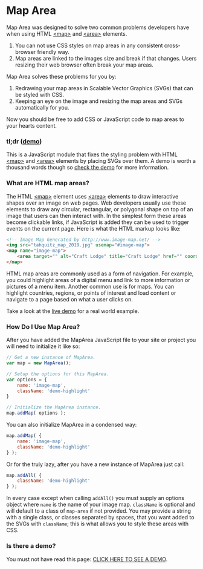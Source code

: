 # Map Area
Map Area was designed to solve two common problems developers have when using HTML [\<map\>](https://developer.mozilla.org/en-US/docs/Web/HTML/Element/map) and [\<area\>](https://developer.mozilla.org/en-US/docs/Web/HTML/Element/area) elements.

1. You can not use CSS styles on map areas in any consistent cross-browser friendly way.
2. Map areas are linked to the images size and break if that changes. Users resizing their web browser often break your map areas.

Map Area solves these problems for you by:

1. Redrawing your map areas in Scalable Vector Graphics (SVGs) that can be styled with CSS.
2. Keeping an eye on the image and resizing the map areas and SVGs automatically for you.

Now you should be free to add CSS or JavaScript code to map areas to your hearts content.

### tl;dr ([demo](https://caboodle-tech.github.io/map-area/index.html))
This is a JavaScript module that fixes the styling problem with HTML [\<map\>](https://developer.mozilla.org/en-US/docs/Web/HTML/Element/map) and [\<area\>](https://developer.mozilla.org/en-US/docs/Web/HTML/Element/area) elements by placing SVGs over them. A demo is worth a thousand words though so [check the demo](https://caboodle-tech.github.io/map-area/index.html) for more information.

### What are HTML map areas?

The HTML [\<map\>](https://developer.mozilla.org/en-US/docs/Web/HTML/Element/map) element uses [\<area\>](https://developer.mozilla.org/en-US/docs/Web/HTML/Element/area) elements to draw interactive shapes over an image on web pages. Web developers usually use these elements to draw any circular, rectangular, or polygonal shape on top of an image that users can then interact with. In the simplest form these areas become clickable links, if JavaScript is added they can be used to trigger events on the current page. Here is what the HTML markup looks like:

```html
<!-- Image Map Generated by http://www.image-map.net/ -->
<img src="tahquitz_map_2019.jpg" usemap="#image-map">
<map name="image-map">
    <area target="" alt="Craft Lodge" title="Craft Lodge" href="" coords="131,135,191,180" shape="rect">
</map>
```

HTML map areas are commonly used as a form of navigation. For example, you could highlight areas of a digital menu and link to more information or pictures of a menu item. Another common use is for maps. You can highlight countries, regions, or points of interest and load content or navigate to a page based on what a user clicks on.

Take a look at the [live demo](https://caboodle-tech.github.io/map-area/index.html) for a real world example.

### How Do I Use Map Area?
After you have added the MapArea JavaScript file to your site or project you will need to initialize it like so:

```javascript
// Get a new instance of MapArea.
var map = new MapArea();

// Setup the options for this MapArea.
var options = {
    name: 'image-map',
    className: 'demo-highlight'
}

// Initialize the MapArea instance.
map.addMap( options );
```
You can also initialize MapArea in a condensed way:

```javascript
map.addMap( {
    name: 'image-map',
    className: 'demo-highlight'
} );
```
Or for the truly lazy, after you have a new instance of MapArea just call:

```javascript
map.addAll( {
    className: 'demo-highlight'
} );
```

In every case except when calling `addAll()` you must supply an options object where `name` is the name of your image map. `className` is optional and will default to a class of `map-area` if not provided. You may provide a string with a single class, or classes separated by spaces, that you want added to the SVGs with `className`; this is what allows you to style these areas with CSS.

### Is there a demo?

You must not have read this page: [CLICK HERE TO SEE A DEMO](https://caboodle-tech.github.io/map-area/index.html).